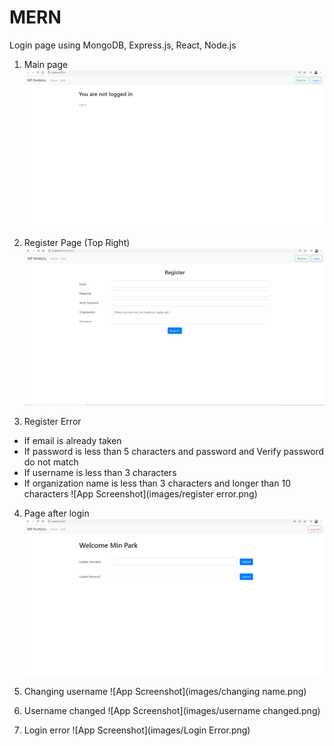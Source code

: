 # MERN

Login page using MongoDB, Express.js, React, Node.js 

1. Main page
![App Screenshot](images/main.png)

2. Register Page (Top Right)
![App Screenshot](images/register.png)

3. Register Error
  - If email is already taken
  - If password is less than 5 characters and password and Verify password do not match
  - If username is less than 3 characters
  - If organization name is less than 3 characters and longer than 10 characters
![App Screenshot](images/register error.png)

4. Page after login
![App Screenshot](images/login.png)

5. Changing username
![App Screenshot](images/changing name.png)

6. Username changed
![App Screenshot](images/username changed.png)

7. Login error
![App Screenshot](images/Login Error.png)
